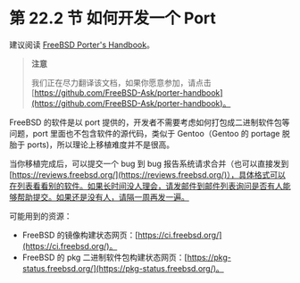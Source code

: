 # 第 22.2 节 如何开发一个 Port

建议阅读 [FreeBSD Porter's Handbook](https://docs.freebsd.org/en/books/porters-handbook/)。

> **注意**
>
> 我们正在尽力翻译该文档，如果你愿意参加，请点击 [https://github.com/FreeBSD-Ask/porter-handbook](https://github.com/FreeBSD-Ask/porter-handbook)。

FreeBSD 的软件是以 port 提供的，开发者不需要考虑如何打包成二进制软件包等问题，port 里面也不包含软件的源代码，类似于 Gentoo（Gentoo 的 portage 脱胎于 ports)，所以理论上移植难度并不是很高。

当你移植完成后，可以提交一个 bug 到 bug 报告系统请求合并（也可以直接发到 [https://reviews.freebsd.org/](https://reviews.freebsd.org/)），具体格式可以在列表看看别的软件。如果长时间没人理会，请发邮件到邮件列表询问是否有人能够帮助提交。如果还是没有人，请隔一周再发一遍。

可能用到的资源：

- FreeBSD 的镜像构建状态网页：[https://ci.freebsd.org/](https://ci.freebsd.org/)。
- FreeBSD 的 pkg 二进制软件包构建状态网页：[https://pkg-status.freebsd.org/](https://pkg-status.freebsd.org/)。

